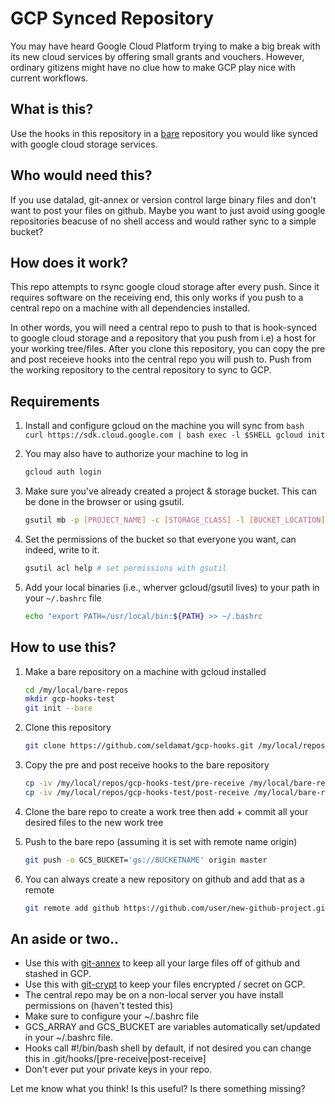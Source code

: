 # GCP Synced Repository 
You may have heard Google Cloud Platform trying to make a big break with its new cloud services by offering small grants and vouchers. However, ordinary gitizens might have no clue how to make GCP play nice with current workflows. 

## What is this?
Use the hooks in this repository in a [bare](http://www.saintsjd.com/2011/01/what-is-a-bare-git-repository/) repository you would like synced with google cloud storage services.

## Who would need this?
If you use datalad, git-annex or version control large binary files and don't want to post your files on github. Maybe you want to just avoid using google repositories beacuse of no shell access and would rather sync to a simple bucket?

## How does it work?
This repo attempts to rsync google cloud storage after every push. Since it requires software on the receiving end, this only works if you push to a central repo on a machine with all dependencies installed. 

In other words, you will need a central repo to push to that is hook-synced to google cloud storage and a repository that you push from i.e) a host for your working tree/files. After you clone this repository, you can copy the pre and post receieve hooks into the central repo you will push to. Push from the working repository to the central repository to sync to GCP.

## Requirements
1. Install and configure gcloud on the machine you will sync from
     	```bash
     	curl https://sdk.cloud.google.com | bash
     	exec -l $SHELL
     	gcloud init
     	```

2. You may also have to authorize your machine to log in
	```bash
	gcloud auth login
	```

3. Make sure you've already created a project & storage bucket. This can be done in the browser or using gsutil.
	```bash
	gsutil mb -p [PROJECT_NAME] -c [STORAGE_CLASS] -l [BUCKET_LOCATION] gs://[BUCKETNAME]
	```

4. Set the permissions of the bucket so that everyone you want, can indeed, write to it.
	```bash
	gsutil acl help # set permissions with gsutil
	```

5. Add your local binaries (i.e., wherver gcloud/gsutil lives) to your path in your `~/.bashrc` file
	```bash
	echo "export PATH=/usr/local/bin:${PATH} >> ~/.bashrc
	```

## How to use this?
1. Make a bare repository on a machine with gcloud installed
	```bash
	cd /my/local/bare-repos
	mkdir gcp-hooks-test
	git init --bare
	```

2. Clone this repository
	```bash
	git clone https://github.com/seldamat/gcp-hooks.git /my/local/repos/gcp-hooks-test
	```

3. Copy the pre and post receive hooks to the bare repository
	```bash
	cp -iv /my/local/repos/gcp-hooks-test/pre-receive /my/local/bare-repos/gcp-hooks-test/hooks/
	cp -iv /my/local/repos/gcp-hooks-test/post-receive /my/local/bare-repos/gcp-hooks-test/hooks/
	```

4. Clone the bare repo to create a work tree then add + commit all your desired files to the new work tree

5. Push to the bare repo (assuming it is set with remote name origin)
	```bash
	git push -o GCS_BUCKET='gs://BUCKETNAME' origin master
	```

6. You can always create a new repository on github and add that as a remote
	```bash
	git remote add github https://github.com/user/new-github-project.git
	```


## An aside or two..
* Use this with [git-annex](https://git-annex.branchable.com/) to keep all your large files off of github and stashed in GCP.
* Use this with [git-crypt](https://www.agwa.name/projects/git-crypt/) to keep your files encrypted / secret on GCP.
* The central repo may be on a non-local server you have install permissions on (haven't tested this)
* Make sure to configure your ~/.bashrc file
* GCS_ARRAY and GCS_BUCKET are variables automatically set/updated in your ~/.bashrc file.
* Hooks call #!/bin/bash shell by default, if not desired you can change this in .git/hooks/[pre-receive|post-receive]
* Don't ever put your private keys in your repo.

Let me know what you think! Is this useful? Is there something missing?
